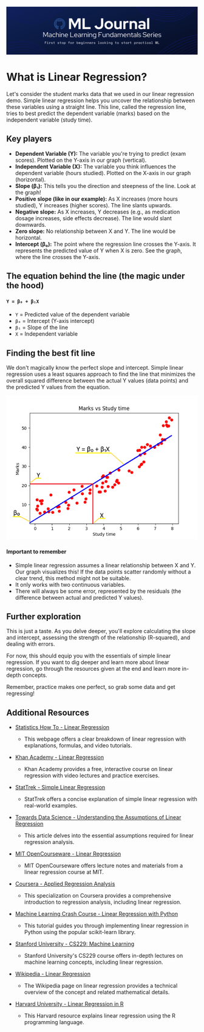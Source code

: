 ![Banner](.media/banner.png)
# What is Linear Regression?

Let's consider the student marks data that we used in our linear regression demo. Simple linear regression helps you uncover the relationship between these variables using a straight line. This line, called the regression line, tries to best predict the dependent variable (marks) based on the independent variable (study time).

## Key players
- **Dependent Variable (Y):** The variable you're trying to predict (exam scores). Plotted on the Y-axis in our graph (vertical).
- **Independent Variable (X):** The variable you think influences the dependent variable (hours studied). Plotted on the X-axis in our graph (horizontal).
- **Slope (β₁):** This tells you the direction and steepness of the line. Look at the graph!
- **Positive slope (like in our example):** As X increases (more hours studied), Y increases (higher scores). The line slants upwards.
- **Negative slope:** As X increases, Y decreases (e.g., as medication dosage increases, side effects decrease). The line would slant downwards.
- **Zero slope:** No relationship between X and Y. The line would be horizontal.
- **Intercept (β₀):** The point where the regression line crosses the Y-axis. It represents the predicted value of Y when X is zero. See the graph, where the line crosses the Y-axis.


## The equation behind the line (the magic under the hood)

#### `Y = β₀ + β₁X`

- `Y` = Predicted value of the dependent variable
- `β₀` = Intercept (Y-axis intercept)
- `β₁` = Slope of the line
- `X` = Independent variable


## Finding the best fit line

We don't magically know the perfect slope and intercept. Simple linear regression uses a least squares approach to find the line that minimizes the overall squared difference between the actual Y values (data points) and the predicted Y values from the equation.

![Graph](.media/figure_1.png)


#### Important to remember

- Simple linear regression assumes a linear relationship between X and Y. Our graph visualizes this! If the data points scatter randomly without a clear trend, this method might not be suitable.
- It only works with two continuous variables.
- There will always be some error, represented by the residuals (the difference between actual and predicted Y values).


## Further exploration

This is just a taste. As you delve deeper, you'll explore calculating the slope and intercept, assessing the strength of the relationship (R-squared), and dealing with errors.

For now, this should equip you with the essentials of simple linear regression. If you want to dig deeper and learn more about linear regression, go through the resources given at the end and learn more in-depth concepts.

Remember, practice makes one perfect, so grab some data and get regressing!

## Additional Resources

- [Statistics How To - Linear Regression](https://www.statisticshowto.com/)
  - This webpage offers a clear breakdown of linear regression with explanations, formulas, and video tutorials.

- [Khan Academy - Linear Regression](https://www.khanacademy.org/math/statistics-probability/describing-relationships-quantitative-data/more-on-regression/v/regression-line-example)
  - Khan Academy provides a free, interactive course on linear regression with video lectures and practice exercises.

- [StatTrek - Simple Linear Regression](https://stattrek.com/tutorials/regression-tutorial)
  - StatTrek offers a concise explanation of simple linear regression with real-world examples.

- [Towards Data Science - Understanding the Assumptions of Linear Regression](https://towardsdatascience.com/an-introduction-to-linear-regression-for-data-science-9056bbcdf675)
  - This article delves into the essential assumptions required for linear regression analysis.

- [MIT OpenCourseware - Linear Regression](https://ocw.mit.edu/courses/15-071-the-analytics-edge-spring-2017/pages/linear-regression/)
  - MIT OpenCourseware offers lecture notes and materials from a linear regression course at MIT.

- [Coursera - Applied Regression Analysis](https://www.coursera.org/learn/regression-models)
  - This specialization on Coursera provides a comprehensive introduction to regression analysis, including linear regression.

- [Machine Learning Crash Course - Linear Regression with Python](https://scikit-learn.org/stable/modules/generated/sklearn.linear_model.LinearRegression.html)
  - This tutorial guides you through implementing linear regression in Python using the popular scikit-learn library.

- [Stanford University - CS229: Machine Learning](https://web.stanford.edu/class/stats202/notes/Linear-regression/Simple-linear-regression.html)
  - Stanford University's CS229 course offers in-depth lectures on machine learning concepts, including linear regression.

- [Wikipedia - Linear Regression](https://en.wikipedia.org/wiki/Simple_linear_regression)
  - The Wikipedia page on linear regression provides a technical overview of the concept and related mathematical details.

- [Harvard University - Linear Regression in R](https://www.youtube.com/watch?v=DmGLQkUm-4g)
  - This Harvard resource explains linear regression using the R programming language.